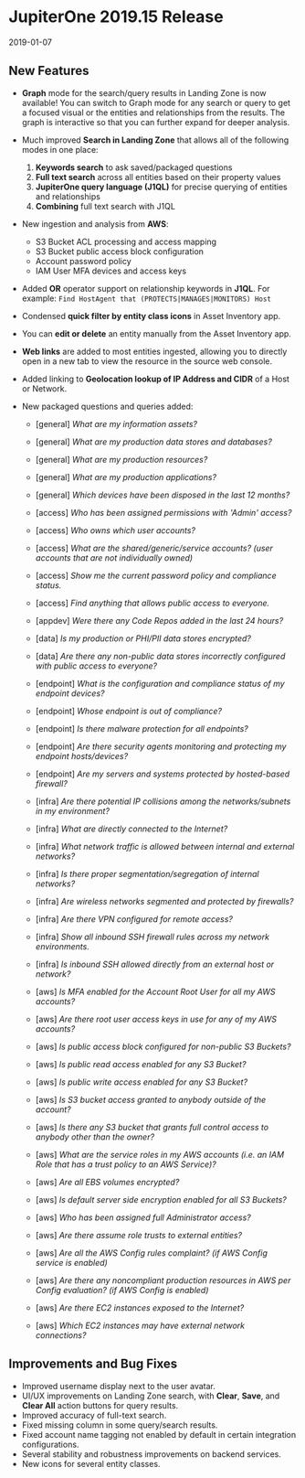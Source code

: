 # JupiterOne 2019.15 Release

2019-01-07

## New Features

- **Graph** mode for the search/query results in Landing Zone is now available!
  You can switch to Graph mode for any search or query to get a focused visual
  or the entities and relationships from the results. The graph is interactive
  so that you can further expand for deeper analysis.

- Much improved **Search in Landing Zone** that allows all of the following
  modes in one place:

    1. **Keywords search** to ask saved/packaged questions
    2. **Full text search** across all entities based on their property values
    3. **JupiterOne query language (J1QL)** for precise querying of entities and relationships
    4. **Combining** full text search with J1QL

- New ingestion and analysis from **AWS**:

    - S3 Bucket ACL processing and access mapping
    - S3 Bucket public access block configuration
    - Account password policy
    - IAM User MFA devices and access keys

- Added **OR** operator support on relationship keywords in **J1QL**. For example:
  `Find HostAgent that (PROTECTS|MANAGES|MONITORS) Host`

- Condensed **quick filter by entity class icons** in Asset Inventory app.

- You can **edit or delete** an entity manually from the Asset Inventory app.

- **Web links** are added to most entities ingested, allowing you to directly
  open in a new tab to view the resource in the source web console.

- Added linking to **Geolocation lookup of IP Address and CIDR** of a Host or
  Network.

- New packaged questions and queries added:

    - [general] _What are my information assets?_
    - [general] _What are my production data stores and databases?_
    - [general] _What are my production resources?_
    - [general] _What are my production applications?_
    - [general] _Which devices have been disposed in the last 12 months?_

    - [access] _Who has been assigned permissions with 'Admin' access?_
    - [access] _Who owns which user accounts?_
    - [access] _What are the shared/generic/service accounts? (user accounts that are not individually owned)_
    - [access] _Show me the current password policy and compliance status._
    - [access] _Find anything that allows public access to everyone._

    - [appdev] _Were there any Code Repos added in the last 24 hours?_

    - [data] _Is my production or PHI/PII data stores encrypted?_
    - [data] _Are there any non-public data stores incorrectly configured with public access to everyone?_

    - [endpoint] _What is the configuration and compliance status of my endpoint devices?_
    - [endpoint] _Whose endpoint is out of compliance?_
    - [endpoint] _Is there malware protection for all endpoints?_
    - [endpoint] _Are there security agents monitoring and protecting my endpoint hosts/devices?_
    - [endpoint] _Are my servers and systems protected by hosted-based firewall?_

    - [infra] _Are there potential IP collisions among the networks/subnets in my environment?_
    - [infra] _What are directly connected to the Internet?_
    - [infra] _What network traffic is allowed between internal and external networks?_
    - [infra] _Is there proper segmentation/segregation of internal networks?_
    - [infra] _Are wireless networks segmented and protected by firewalls?_
    - [infra] _Are there VPN configured for remote access?_
    - [infra] _Show all inbound SSH firewall rules across my network environments._
    - [infra] _Is inbound SSH allowed directly from an external host or network?_

    - [aws] _Is MFA enabled for the Account Root User for all my AWS accounts?_
    - [aws] _Are there root user access keys in use for any of my AWS accounts?_
    - [aws] _Is public access block configured for non-public S3 Buckets?_
    - [aws] _Is public read access enabled for any S3 Bucket?_
    - [aws] _Is public write access enabled for any S3 Bucket?_
    - [aws] _Is S3 bucket access granted to anybody outside of the account?_
    - [aws] _Is there any S3 bucket that grants full control access to anybody other than the owner?_
    - [aws] _What are the service roles in my AWS accounts (i.e. an IAM Role that has a trust policy to an AWS Service)?_
    - [aws] _Are all EBS volumes encrypted?_
    - [aws] _Is default server side encryption enabled for all S3 Buckets?_
    - [aws] _Who has been assigned full Administrator access?_
    - [aws] _Are there assume role trusts to external entities?_
    - [aws] _Are all the AWS Config rules complaint? (if AWS Config service is enabled)_
    - [aws] _Are there any noncompliant production resources in AWS per Config evaluation? (if AWS Config is enabled)_
    - [aws] _Are there EC2 instances exposed to the Internet?_
    - [aws] _Which EC2 instances may have external network connections?_

## Improvements and Bug Fixes

- Improved username display next to the user avatar.
- UI/UX improvements on Landing Zone search, with **Clear**, **Save**, and
  **Clear All** action buttons for query results.
- Improved accuracy of full-text search.
- Fixed missing column in some query/search results.
- Fixed account name tagging not enabled by default in certain integration
  configurations.
- Several stability and robustness improvements on backend services.
- New icons for several entity classes.
